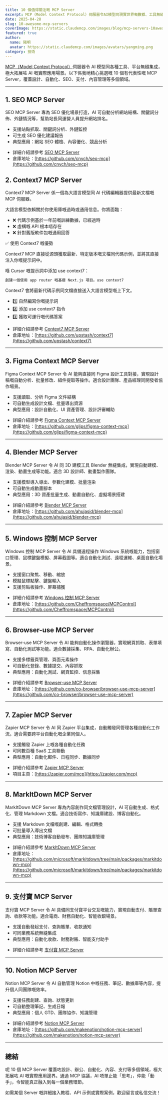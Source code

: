 ```yaml
---
title: 10 個值得關注嘅 MCP Server
excerpt: MCP（Model Context Protocol）伺服器令AI模型同現實世界嘅數據、工具無縫連接。無論你係開發者、AI愛好者，定係希望提升自動化效率嘅企業用戶，呢10個MCP Server都值得一試！
date: 2025-04-28
slug: 10-awesome-mcp-servers
coverImage: https://static.claudemcp.com/images/blog/mcp-servers-10awesome-cn.jpg
featured: true
author:
  name: 陽明
  avatar: https://static.claudemcp.com/images/avatars/yangming.png
category: 技術
---
```


[MCP（Model Context Protocol）](/zh)伺服器令 AI 模型同各種工具、平台無縫集成，極大拓展咗 AI 嘅實際應用場景。以下係我哋精心挑選嘅 10 個有代表性嘅 MCP Server，覆蓋設計、自動化、SEO、支付、內容管理等多個領域。

---

## 1. SEO MCP Server

SEO MCP Server 專為 SEO 優化場景打造，AI 可自動分析網站結構、關鍵詞分佈、外鏈情況等，幫助站長同運營人員提升網站排名。

- 支援站點抓取、關鍵詞分析、外鏈監控
- 可生成 SEO 優化建議報告
- 典型應用：網站 SEO 體檢、內容優化、競品分析

* 詳細介紹請參考 [SEO MCP Server](/zh/servers/seo-mcp)
* 倉庫地址：[https://github.com/cnych/seo-mcp](https://github.com/cnych/seo-mcp)

## 2. Context7 MCP Server

Context7 MCP Server 係一個為大語言模型同 AI 代碼編輯器提供最新文檔嘅 MCP 伺服器。

大語言模型依賴關於你使用庫嘅過時或通用信息。你將面臨：

- ❌ 代碼示例基於一年前嘅訓練數據，已經過時
- ❌ 虛構嘅 API 根本唔存在
- ❌ 針對舊版軟件包嘅通用回答

✅ 使用 Context7 嘅優勢

Context7 MCP 直接從源頭獲取最新、特定版本嘅文檔同代碼示例，並將其直接注入你嘅提示詞中。

喺 Cursor 嘅提示詞中添加 use context7：

```bash
創建一個使用 app router 嘅基礎 Next.js 項目。use context7
```

Context7 會將最新代碼示例同文檔直接送入大語言模型嘅上下文。

- 1️⃣ 自然編寫你嘅提示詞
- 2️⃣ 添加 use context7 指令
- 3️⃣ 獲取可運行嘅代碼答案

* 詳細介紹請參考 [Context7 MCP Server](/zh/servers/context7)
* 倉庫地址：[https://github.com/upstash/context7](https://github.com/upstash/context7)

---

## 3. Figma Context MCP Server

Figma Context MCP Server 令 AI 能夠直接同 Figma 設計工具對接，實現設計稿嘅自動分析、批量修改、組件提取等操作。適合設計團隊、產品經理同開發者協作場景。

- 支援讀取、分析 Figma 文件結構
- 可自動生成設計文檔、批量導出資源
- 典型應用：設計自動化、UI 資產管理、設計評審輔助

* 詳細介紹請參考 [Figma Context MCP Server](/zh/servers/figma-context-mcp)
* 倉庫地址：[https://github.com/glips/figma-context-mcp](https://github.com/glips/figma-context-mcp)

---

## 4. Blender MCP Server

Blender MCP Server 令 AI 同 3D 建模工具 Blender 無縫集成，實現自動建模、渲染、動畫生成等功能。適合 3D 設計師、動畫製作團隊。

- 支援模型導入導出、參數化建模、批量渲染
- 可自動生成動畫腳本
- 典型應用：3D 資產批量生成、動畫自動化、虛擬場景搭建

* 詳細介紹請參考 [Blender MCP Server](/zh/servers/blender-mcp)
* 倉庫地址：[https://github.com/ahujasid/blender-mcp](https://github.com/ahujasid/blender-mcp)

---

## 5. Windows 控制 MCP Server

Windows 控制 MCP Server 令 AI 具備遠程操作 Windows 系統嘅能力，包括窗口管理、鼠標鍵盤模擬、屏幕截圖等。適合自動化測試、遠程運維、桌面自動化場景。

- 支援窗口聚焦、移動、縮放
- 模擬鼠標點擊、鍵盤輸入
- 支援剪貼板操作、屏幕捕獲

* 詳細介紹請參考 [Windows 控制 MCP Server](/zh/servers/MCPControl)
* 倉庫地址：[https://github.com/Cheffromspace/MCPControl](https://github.com/Cheffromspace/MCPControl)

---

## 6. Browser-use MCP Server

Browser-use MCP Server 令 AI 能夠自動化操作瀏覽器，實現網頁抓取、表單填寫、自動化測試等功能。適合數據採集、RPA、自動化辦公。

- 支援多標籤頁管理、頁面元素操作
- 可自動化登錄、數據提交、內容抓取
- 典型應用：自動化測試、網頁監控、信息採集

* 詳細介紹請參考 [Browser-use MCP Server](/zh/servers/browser-use-mcp-server)
* 倉庫地址：[https://github.com/co-browser/browser-use-mcp-server](https://github.com/co-browser/browser-use-mcp-server)

---

## 7. Zapier MCP Server

Zapier MCP Server 令 AI 同 Zapier 平台集成，自動觸發同管理各種自動化工作流。適合需要跨平台自動化嘅企業同個人。

- 支援觸發 Zapier 上嘅各種自動化任務
- 可同數百種 SaaS 工具聯動
- 典型應用：自動化郵件、日程同步、數據同步

* 詳細介紹請參考 [Zapier MCP Server](/zh/servers/zapier)
* 項目主頁：[https://zapier.com/mcp](https://zapier.com/mcp)

---

## 8. MarkItDown MCP Server

MarkItDown MCP Server 專為內容創作同文檔管理設計，AI 可自動生成、格式化、管理 Markdown 文檔。適合技術寫作、知識庫建設、博客自動化。

- 支援 Markdown 文檔嘅創建、編輯、格式轉換
- 可批量導入導出文檔
- 典型應用：技術博客自動發布、團隊知識庫管理

* 詳細介紹請參考 [MarkItDown MCP Server](/zh/servers/markitdown-mcp)
* 倉庫地址：[https://github.com/microsoft/markitdown/tree/main/packages/markitdown-mcp](https://github.com/microsoft/markitdown/tree/main/packages/markitdown-mcp)

---

## 9. 支付寶 MCP Server

支付寶 MCP Server 令 AI 具備同支付寶平台交互嘅能力，實現自動支付、賬單查詢、收款等功能。適合電商、財務自動化、智能收銀場景。

- 支援自動發起支付、查詢賬單、收款通知
- 可同業務系統無縫集成
- 典型應用：自動化收款、財務對賬、智能支付助手

* 詳細介紹請參考 [支付寶 MCP Server](/zh/servers/mcp-server-alipay)

---

## 10. Notion MCP Server

Notion MCP Server 令 AI 自動管理 Notion 中嘅任務、筆記、數據庫等內容，提升個人同團隊嘅效率。

- 支援任務創建、查詢、狀態更新
- 可自動整理筆記、生成日報
- 典型應用：個人 GTD、團隊協作、知識管理

* 詳細介紹請參考 [Notion MCP Server](/zh/servers/notion-mcp-server)
* 倉庫地址：[https://github.com/makenotion/notion-mcp-server](https://github.com/makenotion/notion-mcp-server)

---

## 總結

呢 10 個 MCP Server 覆蓋咗設計、辦公、自動化、內容、支付等多個領域，極大拓展咗 AI 嘅實際應用邊界。通過 MCP 協議，AI 唔單止能「思考」，仲能「動手」，令智能真正融入到每一個業務環節。

如需某個 Server 嘅詳細接入教程、API 示例或實際案例，歡迎留言或私信交流！
